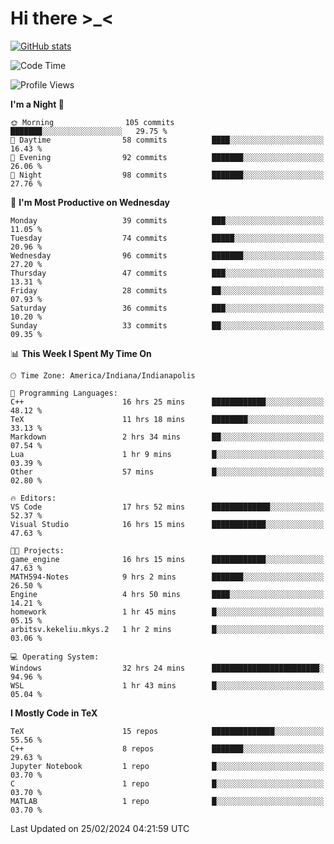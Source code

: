# Hi there \>_<

[![GitHub stats](https://github-readme-stats.vercel.app/api?username=ARessegetesStery&show_icons=true&theme=transparent)](https://github.com/anuraghazra/github-readme-stats)

<!--START_SECTION:waka-->
![Code Time](http://img.shields.io/badge/Code%20Time-722%20hrs%209%20mins-blue)

![Profile Views](http://img.shields.io/badge/Profile%20Views-1-blue)

**I'm a Night 🦉** 

```text
🌞 Morning                105 commits         ███████░░░░░░░░░░░░░░░░░░   29.75 % 
🌆 Daytime                58 commits          ████░░░░░░░░░░░░░░░░░░░░░   16.43 % 
🌃 Evening                92 commits          ███████░░░░░░░░░░░░░░░░░░   26.06 % 
🌙 Night                  98 commits          ███████░░░░░░░░░░░░░░░░░░   27.76 % 
```
📅 **I'm Most Productive on Wednesday** 

```text
Monday                   39 commits          ███░░░░░░░░░░░░░░░░░░░░░░   11.05 % 
Tuesday                  74 commits          █████░░░░░░░░░░░░░░░░░░░░   20.96 % 
Wednesday                96 commits          ███████░░░░░░░░░░░░░░░░░░   27.20 % 
Thursday                 47 commits          ███░░░░░░░░░░░░░░░░░░░░░░   13.31 % 
Friday                   28 commits          ██░░░░░░░░░░░░░░░░░░░░░░░   07.93 % 
Saturday                 36 commits          ███░░░░░░░░░░░░░░░░░░░░░░   10.20 % 
Sunday                   33 commits          ██░░░░░░░░░░░░░░░░░░░░░░░   09.35 % 
```


📊 **This Week I Spent My Time On** 

```text
🕑︎ Time Zone: America/Indiana/Indianapolis

💬 Programming Languages: 
C++                      16 hrs 25 mins      ████████████░░░░░░░░░░░░░   48.12 % 
TeX                      11 hrs 18 mins      ████████░░░░░░░░░░░░░░░░░   33.13 % 
Markdown                 2 hrs 34 mins       ██░░░░░░░░░░░░░░░░░░░░░░░   07.54 % 
Lua                      1 hr 9 mins         █░░░░░░░░░░░░░░░░░░░░░░░░   03.39 % 
Other                    57 mins             █░░░░░░░░░░░░░░░░░░░░░░░░   02.80 % 

🔥 Editors: 
VS Code                  17 hrs 52 mins      █████████████░░░░░░░░░░░░   52.37 % 
Visual Studio            16 hrs 15 mins      ████████████░░░░░░░░░░░░░   47.63 % 

🐱‍💻 Projects: 
game_engine              16 hrs 15 mins      ████████████░░░░░░░░░░░░░   47.63 % 
MATH594-Notes            9 hrs 2 mins        ███████░░░░░░░░░░░░░░░░░░   26.50 % 
Engine                   4 hrs 50 mins       ████░░░░░░░░░░░░░░░░░░░░░   14.21 % 
homework                 1 hr 45 mins        █░░░░░░░░░░░░░░░░░░░░░░░░   05.15 % 
arbitsv.kekeliu.mkys.2   1 hr 2 mins         █░░░░░░░░░░░░░░░░░░░░░░░░   03.06 % 

💻 Operating System: 
Windows                  32 hrs 24 mins      ████████████████████████░   94.96 % 
WSL                      1 hr 43 mins        █░░░░░░░░░░░░░░░░░░░░░░░░   05.04 % 
```

**I Mostly Code in TeX** 

```text
TeX                      15 repos            ██████████████░░░░░░░░░░░   55.56 % 
C++                      8 repos             ███████░░░░░░░░░░░░░░░░░░   29.63 % 
Jupyter Notebook         1 repo              █░░░░░░░░░░░░░░░░░░░░░░░░   03.70 % 
C                        1 repo              █░░░░░░░░░░░░░░░░░░░░░░░░   03.70 % 
MATLAB                   1 repo              █░░░░░░░░░░░░░░░░░░░░░░░░   03.70 % 
```




 Last Updated on 25/02/2024 04:21:59 UTC
<!--END_SECTION:waka-->
